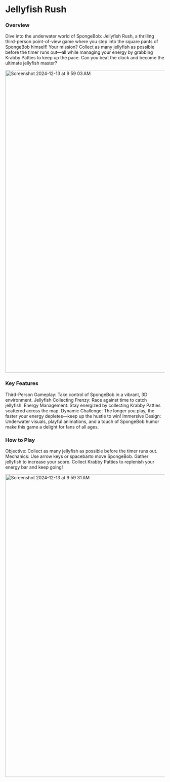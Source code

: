 # Jellyfish Rush

### Overview
Dive into the underwater world of SpongeBob: Jellyfish Rush, a thrilling third-person point-of-view game where you step into the square pants of SpongeBob himself! Your mission? Collect as many jellyfish as possible before the timer runs out—all while managing your energy by grabbing Krabby Patties to keep up the pace. Can you beat the clock and become the ultimate jellyfish master?

<img width="955" alt="Screenshot 2024-12-13 at 9 59 03 AM" src="https://github.com/user-attachments/assets/dd0f97a5-fd54-47a7-a7e6-67b7e66fc267" />

### Key Features
Third-Person Gameplay: Take control of SpongeBob in a vibrant, 3D environment.
Jellyfish Collecting Frenzy: Race against time to catch jellyfish.
Energy Management: Stay energized by collecting Krabby Patties scattered across the map.
Dynamic Challenge: The longer you play, the faster your energy depletes—keep up the hustle to win!
Immersive Design: Underwater visuals, playful animations, and a touch of SpongeBob humor make this game a delight for fans of all ages.

### How to Play
Objective: Collect as many jellyfish as possible before the timer runs out.
Mechanics:
Use arrow keys or spacebarto move SpongeBob.
Gather jellyfish to increase your score.
Collect Krabby Patties to replenish your energy bar and keep going!

<img width="955" alt="Screenshot 2024-12-13 at 9 59 31 AM" src="https://github.com/user-attachments/assets/2db491ef-4e29-48c3-9f59-f255fd28abe9" />
